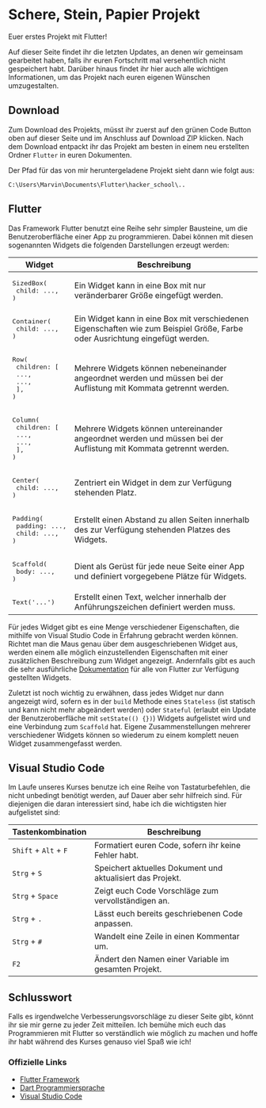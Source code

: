 # Schere, Stein, Papier Projekt

Euer erstes Projekt mit Flutter!

Auf dieser Seite findet ihr die letzten Updates, an denen wir gemeinsam gearbeitet haben, falls ihr euren Fortschritt mal versehentlich nicht gespeichert habt. Darüber hinaus findet ihr hier auch alle wichtigen Informationen, um das Projekt nach euren eigenen Wünschen umzugestalten.

## Download

Zum Download des Projekts, müsst ihr zuerst auf den grünen Code Button oben auf dieser Seite und im Anschluss auf Download ZIP klicken. Nach dem Download entpackt ihr das Projekt am besten in einem neu erstellten Ordner `Flutter` in euren Dokumenten.

Der Pfad für das von mir heruntergeladene Projekt sieht dann wie folgt aus:

```
C:\Users\Marvin\Documents\Flutter\hacker_school\..
```

## Flutter

Das Framework Flutter benutzt eine Reihe sehr simpler Bausteine, um die Benutzeroberfläche einer App zu programmieren. Dabei können mit diesen sogenannten Widgets die folgenden Darstellungen erzeugt werden:

| Widget | Beschreibung |
| --- | --- |
| <pre>SizedBox(<br>  child: ...,<br>) | Ein Widget kann in eine Box mit nur veränderbarer Größe eingefügt werden. |
| <pre>Container(<br>  child: ...,<br>) | Ein Widget kann in eine Box mit verschiedenen Eigenschaften wie zum Beispiel Größe, Farbe oder Ausrichtung eingefügt werden. |dabei 
| <pre>Row(<br>  children: [<br>    ...,<br>    ...,<br>  ],<br>) | Mehrere Widgets können nebeneinander angeordnet werden und müssen bei der Auflistung mit Kommata getrennt werden. |
| <pre>Column(<br>  children: [<br>    ...,<br>    ...,<br>  ],<br>) | Mehrere Widgets können untereinander angeordnet werden und müssen bei der Auflistung mit Kommata getrennt werden. |
| <pre>Center(<br>  child: ...,<br>) | Zentriert ein Widget in dem zur Verfügung stehenden Platz. |
| <pre>Padding(<br>  padding: ...,<br>  child: ...,<br>) | Erstellt einen Abstand zu allen Seiten innerhalb des zur Verfügung stehenden Platzes des Widgets. |
| <pre>Scaffold(<br>  body: ...,<br>) | Dient als Gerüst für jede neue Seite einer App und definiert vorgegebene Plätze für Widgets. |
| <pre>Text('...') | Erstellt einen Text, welcher innerhalb der Anführungszeichen definiert werden muss. |

Für jedes Widget gibt es eine Menge verschiedener Eigenschaften, die mithilfe von Visual Studio Code in Erfahrung gebracht werden können. Richtet man die Maus genau über dem ausgeschriebenen Widget aus, werden einem alle möglich einzustellenden Eigenschaften mit einer zusätzlichen Beschreibung zum Widget angezeigt. Andernfalls gibt es auch die sehr ausführliche [Dokumentation](https://docs.flutter.dev/development/ui/widgets) für alle von Flutter zur Verfügung gestellten Widgets.

Zuletzt ist noch wichtig zu erwähnen, dass jedes Widget nur dann angezeigt wird, sofern es in der `build` Methode eines `Stateless` (ist statisch und kann nicht mehr abgeändert werden) oder `Stateful` (erlaubt ein Update der Benutzeroberfläche mit `setState(() {})`) Widgets aufgelistet wird und eine Verbindung zum `Scaffold` hat. Eigene Zusammenstellungen mehrerer verschiedener Widgets können so wiederum zu einem komplett neuen Widget zusammengefasst werden.

## Visual Studio Code

Im Laufe unseres Kurses benutze ich eine Reihe von Tastaturbefehlen, die nicht unbedingt benötigt werden, auf Dauer aber sehr hilfreich sind. Für diejenigen die daran interessiert sind, habe ich die wichtigsten hier aufgelistet sind:

| Tastenkombination | Beschreibung |
| --- | --- |
| `Shift` + `Alt` + `F` | Formatiert euren Code, sofern ihr keine Fehler habt. |dabei 
| `Strg` + `S` | Speichert aktuelles Dokument und aktualisiert das Projekt. |
| `Strg` + `Space` | Zeigt euch Code Vorschläge zum vervollständigen an. |
| `Strg` + `.` | Lässt euch bereits geschriebenen Code anpassen. |
| `Strg` + `#` | Wandelt eine Zeile in einen Kommentar um. |
| `F2` | Ändert den Namen einer Variable im gesamten Projekt. |

## Schlusswort

Falls es irgendwelche Verbesserungsvorschläge zu dieser Seite gibt, könnt ihr sie mir gerne zu jeder Zeit mitteilen. Ich bemühe mich euch das Programmieren mit Flutter so verständlich wie möglich zu machen und hoffe ihr habt während des Kurses genauso viel Spaß wie ich!

### Offizielle Links

- [Flutter Framework](https://flutter.dev)
- [Dart Programmiersprache](https://dart.dev)
- [Visual Studio Code](https://code.visualstudio.com)